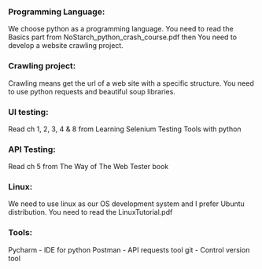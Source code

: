 ### Programming Language:
We choose python as a programming language. You need to read the Basics part from NoStarch_python_crash_course.pdf then You need to develop a website crawling project.

### Crawling project:
Crawling means get the url of a web site with a specific structure. You need to use python requests and beautiful soup libraries.

### UI testing:
Read ch 1, 2, 3, 4 & 8 from Learning Selenium Testing Tools with python

### API Testing:
Read ch 5 from The Way of The Web Tester book

### Linux:
We need to use linux as our OS development system and I prefer Ubuntu distribution. You need to read the LinuxTutorial.pdf

### Tools:
Pycharm - IDE for python
Postman - API requests tool
git - Control version tool
